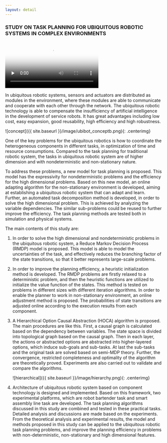```yaml
---
layout: detail
---
```


### STUDY ON TASK PLANNING FOR UBIQUITOUS ROBOTIC SYSTEMS IN COMPLEX ENVIRONMENTS

<video id="video" controls="" preload="none" poster="{{ site.baseurl }}/image/robopub_poster.jpg">
  <source id="mp4" src="{{ site.baseurl }}/video/robopub_360.mp4" type="video/mp4">
  <p>Your user agent does not support the HTML5 Video element.</p>
</video>

In ubiquitous robotic systems, sensors and actuators are distributed as modules in the environment, where these modules are able to communicate and cooperate with each other through the network. The ubiquitous robotic technology is able to compensate the insufficiency of artificial intelligence in the development of service robots. It has great advantages including low cost, easy expansion, good reusability, high efficiency and high robustness. 

![concept]({{ site.baseurl }}/image/ubibot_conceptb.png){: .centerimg}

One of the key problems for the ubiquitous robotics is how to coordinate the heterogeneous components in different tasks, in optimization of time and resource consumptions. Compared to the task planning for traditional robotic system, the tasks in ubiquitous robotic system are of higher dimension and with nondeterministic and non-stationary nature. 

To address these problems, a new model for task planning is proposed. This model has the expressivity for nondeterministic problems and the efficiency for the high dimensional problems. Based on this new model, an online adapting algorithm for the non-stationary environment is developed, aiming at establishing a ubiquitous robotic system that can adapt and learn. Further, an automated task decomposition method is developed, in order to solve the high dimensional problem. This is achieved by analyzing the variable dependencies. The similar sub-problems could be reused to further improve the efficiency. The task planning methods are tested both in simulation and physical systems. 

The main contents of this study are: 
1.	In order to solve the high dimensional and nondeterministic problems in the ubiquitous robotic system, a Reduce Markov Decision Process (RMDP) model is proposed. This model is able to model the uncertainties of the task, and effectively reduces the branching factor of the state transitions, so that it better represents large-scale problems.
2.	In order to improve the planning efficiency, a heuristic initialization method is developed. The RMDP problems are firstly relaxed to a deterministic problem, and then the heuristic functions are utilized to initialize the value function of the states. This method is tested on problems in different sizes with different iteration algorithms. In order to enable the planner to work in non-stationary environment, an online adjustment method is proposed. The probabilities of state transitions are adjusted online according to the execution results from each component. 
3.	A Hierarchical Option Causal Abstraction (HOCA) algorithm is proposed. The main procedures are like this. First, a causal graph is calculated based on the dependency between variables. The state space is divided into topological graph based on the causal graph. Then in each layer, the actions or abstracted options are abstracted into higher-layered options, which induce sub-goals and sub-tasks. At last the sub-tasks and the original task are solved based on semi-MDP theory. Further, the convergence, restricted completeness and optimality of the algorithm are theoretically proved. Experiments are also carried out to validate and compare the algorithms. 

	![hierarchical]({{ site.baseurl }}/image/hierarchy.png){: .centerimg}

4.	Architecture of ubiquitous robotic system based on component technology is designed and implemented. Based on this framework, two experimental platforms, which are robot bartender task and smart assembly line task are developed. The task planning algorithms discussed in this study are combined and tested in these practical tasks. Detailed analysis and discussions are made based on the experiments. 
From the theoretical analysis and experimental results, the model and methods proposed in this study can be applied to the ubiquitous robotic task planning problems, and improve the planning efficiency in problems with non-deterministic, non-stationary and high dimensional features.

